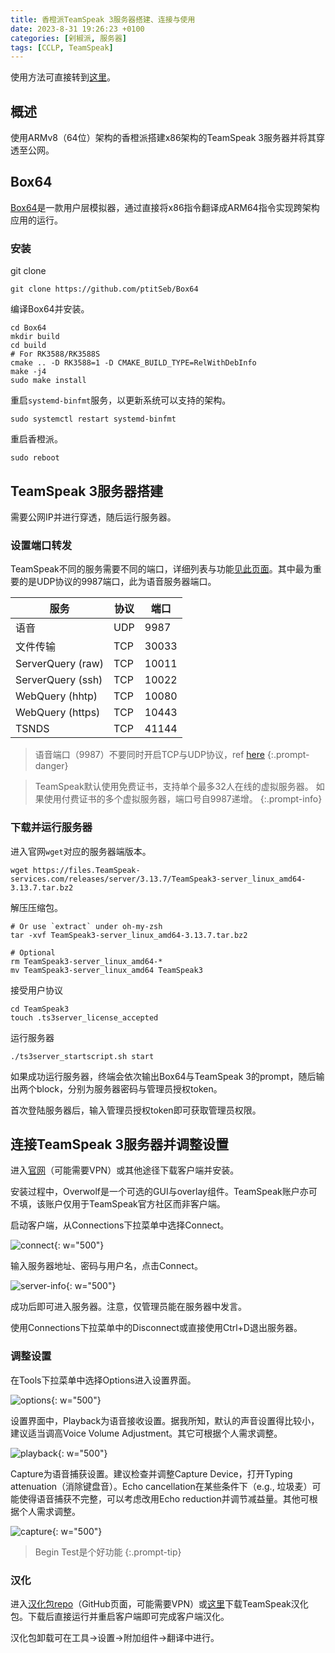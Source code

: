 ```yaml
---
title: 香橙派TeamSpeak 3服务器搭建、连接与使用
date: 2023-8-31 19:26:23 +0100
categories: [剁椒派, 服务器]
tags: [CCLP, TeamSpeak]
---
```


使用方法可直接转到[这里](#连接teamspeak-3服务器并调整设置)。

## 概述

使用ARMv8（64位）架构的香橙派搭建x86架构的TeamSpeak 3服务器并将其穿透至公网。

## Box64

[Box64](https://github.com/ptitSeb/Box64)是一款用户层模拟器，通过直接将x86指令翻译成ARM64指令实现跨架构应用的运行。

### 安装

git clone

```shell
git clone https://github.com/ptitSeb/Box64
```

编译Box64并安装。

```shell
cd Box64
mkdir build
cd build
# For RK3588/RK3588S
cmake .. -D RK3588=1 -D CMAKE_BUILD_TYPE=RelWithDebInfo
make -j4  
sudo make install
```

重启`systemd-binfmt`服务，以更新系统可以支持的架构。

```shell
sudo systemctl restart systemd-binfmt
```

重启香橙派。

```shell
sudo reboot
```

## TeamSpeak 3服务器搭建

需要公网IP并进行穿透，随后运行服务器。

### 设置端口转发

TeamSpeak不同的服务需要不同的端口，详细列表与功能[见此页面](https://support.TeamSpeak.com/hc/en-us/articles/360002712257-Which-ports-does-the-TeamSpeak-3-server-use-)。其中最为重要的是UDP协议的9987端口，此为语音服务器端口。

| 服务              | 协议 | 端口  |
|-------------------|------|-------|
| 语音              | UDP  | 9987  |
| 文件传输          | TCP  | 30033 |
| ServerQuery (raw) | TCP  | 10011 |
| ServerQuery (ssh) | TCP  | 10022 |
| WebQuery (hhtp)   | TCP  | 10080 |
| WebQuery (https)  | TCP  | 10443 |
| TSNDS             | TCP  | 41144 |

> 语音端口（9987）不要同时开启TCP与UDP协议，ref [here](https://community.teamspeak.com/t/solved-hosting-a-ts3-server-at-home/3402/16)
{:.prompt-danger}

> TeamSpeak默认使用免费证书，支持单个最多32人在线的虚拟服务器。
> 如果使用付费证书的多个虚拟服务器，端口号自9987递增。
{:.prompt-info}

### 下载并运行服务器

进入官网`wget`对应的服务器端版本。

```shell
wget https://files.TeamSpeak-services.com/releases/server/3.13.7/TeamSpeak3-server_linux_amd64-3.13.7.tar.bz2
```

解压压缩包。

```shell
# Or use `extract` under oh-my-zsh
tar -xvf TeamSpeak3-server_linux_amd64-3.13.7.tar.bz2
```

```shell
# Optional 
rm TeamSpeak3-server_linux_amd64-*
mv TeamSpeak3-server_linux_amd64 TeamSpeak3
```

接受用户协议

```shell
cd TeamSpeak3
touch .ts3server_license_accepted
```

运行服务器

```shell
./ts3server_startscript.sh start
```

如果成功运行服务器，终端会依次输出Box64与TeamSpeak 3的prompt，随后输出两个block，分别为服务器密码与管理员授权token。

首次登陆服务器后，输入管理员授权token即可获取管理员权限。

## 连接TeamSpeak 3服务器并调整设置

进入[官网](https://TeamSpeak.com/en/downloads/#client)（可能需要VPN）或其他途径下载客户端并安装。

安装过程中，Overwolf是一个可选的GUI与overlay组件。TeamSpeak账户亦可不填，该账户仅用于TeamSpeak官方社区而非客户端。

启动客户端，从Connections下拉菜单中选择Connect。

![connect](/assets/posts/2023-08-31-200603.png){: w="500"}

输入服务器地址、密码与用户名，点击Connect。

![server-info](/assets/posts/2023-08-31-200842.png){: w="500"}

成功后即可进入服务器。注意，仅管理员能在服务器中发言。

使用Connections下拉菜单中的Disconnect或直接使用Ctrl+D退出服务器。

### 调整设置

在Tools下拉菜单中选择Options进入设置界面。

![options](/assets/posts/2023-08-31-200853.png){: w="500"}

设置界面中，Playback为语音接收设置。据我所知，默认的声音设置得比较小，建议适当调高Voice Volume Adjustment。其它可根据个人需求调整。

![playback](/assets/posts/2023-08-31-200926.png){: w="500"}

Capture为语音捕获设置。建议检查并调整Capture Device，打开Typing attenuation（消除键盘音）。Echo
cancellation在某些条件下（e.g., 垃圾麦）可能使得语音捕获不完整，可以考虑改用Echo reduction并调节减益量。其他可根据个人需求调整。

![capture](/assets/posts/2023-08-31-200930.png){: w="500"}

> Begin Test是个好功能
{:.prompt-tip}

### 汉化

进入[汉化包repo](https://github.com/VigorousPro/TS3-Translation_zh-CN/releases)（GitHub页面，可能需要VPN）或[这里](/assets/Chinese_Translation_zh-CN.ts3_translation)下载TeamSpeak汉化包。下载后直接运行并重启客户端即可完成客户端汉化。

汉化包卸载可在工具->设置->附加组件->翻译中进行。
